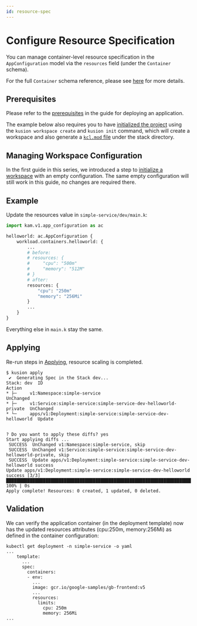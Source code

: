 ```yaml
---
id: resource-spec
---
```


# Configure Resource Specification

You can manage container-level resource specification in the `AppConfiguration` model via the `resources` field (under the `Container` schema).

For the full `Container` schema reference, please see [here](../../reference/modules/developer-schemas/workload/service#schema-container) for more details.

## Prerequisites

Please refer to the [prerequisites](deploy-application#prerequisites) in the guide for deploying an application.

The example below also requires you to have [initialized the project](deploy-application#initializing) using the `kusion workspace create` and `kusion init` command, which will create a workspace and also generate a [`kcl.mod` file](deploy-application#kclmod) under the stack directory.

## Managing Workspace Configuration

In the first guide in this series, we introduced a step to [initialize a workspace](deploy-application#initializing-workspace-configuration) with an empty configuration. The same empty configuration will still work in this guide, no changes are required there.

## Example

Update the resources value in `simple-service/dev/main.k`:

```py
import kam.v1.app_configuration as ac

helloworld: ac.AppConfiguration {
    workload.containers.helloworld: {
        ...
        # before:
        # resources: {
        #     "cpu": "500m"
        #     "memory": "512M"
        # }
        # after: 
        resources: {
            "cpu": "250m"
            "memory": "256Mi"
        }
        ...
    }
}
```

Everything else in `main.k` stay the same.

## Applying

Re-run steps in [Applying](deploy-application#applying), resource scaling is completed.

```
$ kusion apply
 ✔︎  Generating Spec in the Stack dev...                                                                                                                                                                                                     
Stack: dev  ID                                                               Action
* ├─     v1:Namespace:simple-service                                      UnChanged
* ├─     v1:Service:simple-service:simple-service-dev-helloworld-private  UnChanged
* └─     apps/v1:Deployment:simple-service:simple-service-dev-helloworld  Update


? Do you want to apply these diffs? yes
Start applying diffs ...
 SUCCESS  UnChanged v1:Namespace:simple-service, skip                                                                                                                                                                                         
 SUCCESS  UnChanged v1:Service:simple-service:simple-service-dev-helloworld-private, skip                                                                                                                                                     
 SUCCESS  Update apps/v1:Deployment:simple-service:simple-service-dev-helloworld success                                                                                                                                                      
Update apps/v1:Deployment:simple-service:simple-service-dev-helloworld success [3/3] ███████████████████████████████████████████████████████████████████████████████████████████████████████████████████████████████████████████████ 100% | 0s
Apply complete! Resources: 0 created, 1 updated, 0 deleted.
```

## Validation

We can verify the application container (in the deployment template) now has the updated resources attributes (cpu:250m, memory:256Mi) as defined in the container configuration:

```
kubectl get deployment -n simple-service -o yaml
...
    template:
      ...
      spec:
        containers:
        - env:
          ...
          image: gcr.io/google-samples/gb-frontend:v5
          ...
          resources:
            limits:
              cpu: 250m
              memory: 256Mi
...
```